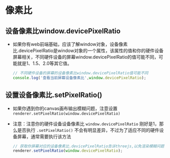 # 像素比

## 设备像素比window.devicePixelRatio


+ 如果你有web前端基础，应该了解window对象，设备像素比.devicePixelRatio是window对象的一个属性，该属性的值和你的硬件设备屏幕相关，不同硬件设备的屏幕window.devicePixelRatio的值可能不同，可能就是1、1.5、2.0等其它值。

  ```js
  // 不同硬件设备的屏幕的设备像素比window.devicePixelRatio值可能不同
  console.log('查看当前屏幕设备像素比',window.devicePixelRatio);
  ```

## 设置设备像素比.setPixelRatio()

+ 如果你遇到你的canvas画布输出模糊问题，注意设置 `renderer.setPixelRatio(window.devicePixelRatio)`

+ 注意：注意你的硬件设备设备像素比 `window.devicePixelRatio` 刚好是1，那么是否执行 `.setPixelRatio()` 不会有明显差异，不过为了适应不同的硬件设备屏幕，通常需要执行该方法

  ```js
  // 获取你屏幕对应的设备像素比.devicePixelRatio告诉threejs,以免渲染模糊问题
  renderer.setPixelRatio(window.devicePixelRatio);
  ```